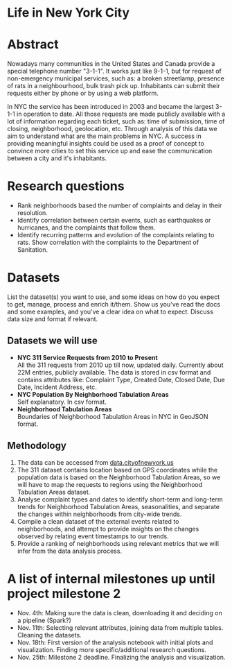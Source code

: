 # Life in New York City

# Abstract
Nowadays many communities in the United States and Canada provide a special telephone number
"3-1-1". It works just like 9-1-1, but for request of non-emergency municipal services,
 such as: a broken streetlamp, presence of rats in a neighbourhood, bulk trash pick up.
Inhabitants can submit their requests either by phone or by using a web platform.

In NYC the service has been introduced in 2003 and became the largest 3-1-1 in operation to date.
All those requests are made publicly available with a lot of information regarding each ticket, such as:
 time of submission, time of closing, neighborhood, geolocation, etc. Through analysis of this data
 we aim to understand what are the main problems in NYC. A success in providing meaningful insights 
 could be used as a proof of concept to convince more cities to set this service up and ease
 the communication between a city and it's inhabitants.

# Research questions
* Rank neighborhoods based the number of complaints and delay in their resolution.
* Identify correlation between certain events, such as earthquakes or hurricanes, and the complaints that follow them.
* Identify recurring patterns and evolution of the complaints relating to rats. Show correlation with the complaints to the Department of Sanitation.

# Datasets
List the dataset(s) you want to use, and some ideas on how do you expect to get, manage, process and enrich it/them. Show us you've read the docs and some examples, and you've a clear idea on what to expect. Discuss data size and format if relevant.

## Datasets we will use
- **NYC 311 Service Requests from 2010 to Present**\
All the 311 requests from 2010 up till now, updated daily. Currently about 22M entries, publicly available.
The data is stored in csv format and contains attributes like: Complaint Type, Created Date, Closed Date, Due Date,
Incident Address, etc.
-  **NYC Population By Neighborhood Tabulation Areas**\
Self explanatory. In csv format.
-  **Neighborhood Tabulation Areas**\
Boundaries of Neighborhood Tabulation Areas in NYC in GeoJSON format. 

## Methodology
1. The data can be accessed from [data.cityofnewyork.us](https://data.cityofnewyork.us/)
2. The 311 dataset contains location based on GPS coordinates while the population data is based on the Neighborhood Tabulation Areas, so we will have to map the requests to regions using the Neighborhood Tabulation Areas dataset.
3. Analyse complaint types and dates to identify short-term and long-term trends for Neighborhood Tabulation Areas, seasonalities, and separate the changes within neighborhoods from city-wide trends.
4. Compile a clean dataset of the external events related to neighborhoods, and attempt to provide insights on the changes observed by relating event timestamps to our trends.
5. Provide a ranking of neighborhoods using relevant metrics that we will infer from the data analysis process.

# A list of internal milestones up until project milestone 2
- Nov. 4th: Making sure the data is clean, downloading it and deciding on a pipeline (Spark?)
- Nov. 11th: Selecting relevant attributes, joining data from multiple tables. Cleaning the datasets.
- Nov. 18th: First version of the analysis notebook with initial plots and visualization. Finding more specific/additional research questions.
- Nov. 25th: Milestone 2 deadline. Finalizing the analysis and visualization.
